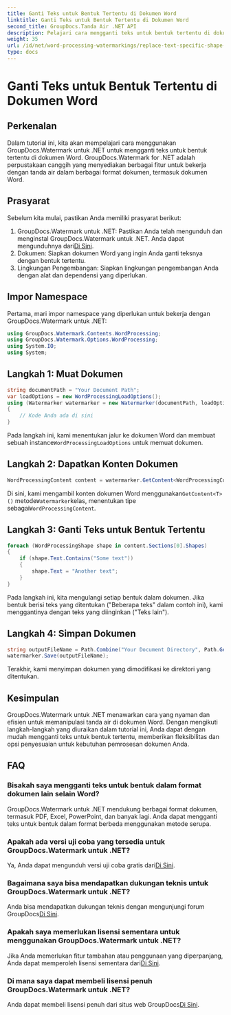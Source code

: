 ```yaml
---
title: Ganti Teks untuk Bentuk Tertentu di Dokumen Word
linktitle: Ganti Teks untuk Bentuk Tertentu di Dokumen Word
second_title: GroupDocs.Tanda Air .NET API
description: Pelajari cara mengganti teks untuk bentuk tertentu di dokumen Word menggunakan GroupDocs.Watermark untuk .NET. Ikuti tutorial langkah demi langkah kami.
weight: 35
url: /id/net/word-processing-watermarkings/replace-text-specific-shape-word-docs/
type: docs
---
```

# Ganti Teks untuk Bentuk Tertentu di Dokumen Word

## Perkenalan
Dalam tutorial ini, kita akan mempelajari cara menggunakan GroupDocs.Watermark untuk .NET untuk mengganti teks untuk bentuk tertentu di dokumen Word. GroupDocs.Watermark for .NET adalah perpustakaan canggih yang menyediakan berbagai fitur untuk bekerja dengan tanda air dalam berbagai format dokumen, termasuk dokumen Word.
## Prasyarat
Sebelum kita mulai, pastikan Anda memiliki prasyarat berikut:
1.  GroupDocs.Watermark untuk .NET: Pastikan Anda telah mengunduh dan menginstal GroupDocs.Watermark untuk .NET. Anda dapat mengunduhnya dari[Di Sini](https://releases.groupdocs.com/Watermark/net/).
2. Dokumen: Siapkan dokumen Word yang ingin Anda ganti teksnya dengan bentuk tertentu.
3. Lingkungan Pengembangan: Siapkan lingkungan pengembangan Anda dengan alat dan dependensi yang diperlukan.

## Impor Namespace
Pertama, mari impor namespace yang diperlukan untuk bekerja dengan GroupDocs.Watermark untuk .NET:
```csharp
using GroupDocs.Watermark.Contents.WordProcessing;
using GroupDocs.Watermark.Options.WordProcessing;
using System.IO;
using System;
```
## Langkah 1: Muat Dokumen
```csharp
string documentPath = "Your Document Path";
var loadOptions = new WordProcessingLoadOptions();
using (Watermarker watermarker = new Watermarker(documentPath, loadOptions))
{
    // Kode Anda ada di sini
}
```
 Pada langkah ini, kami menentukan jalur ke dokumen Word dan membuat sebuah instance`WordProcessingLoadOptions` untuk memuat dokumen.
## Langkah 2: Dapatkan Konten Dokumen
```csharp
WordProcessingContent content = watermarker.GetContent<WordProcessingContent>();
```
 Di sini, kami mengambil konten dokumen Word menggunakan`GetContent<T>()` metode`Watermarker`kelas, menentukan tipe sebagai`WordProcessingContent`.
## Langkah 3: Ganti Teks untuk Bentuk Tertentu
```csharp
foreach (WordProcessingShape shape in content.Sections[0].Shapes)
{
    if (shape.Text.Contains("Some text"))
    {
        shape.Text = "Another text";
    }
}
```
Pada langkah ini, kita mengulangi setiap bentuk dalam dokumen. Jika bentuk berisi teks yang ditentukan ("Beberapa teks" dalam contoh ini), kami menggantinya dengan teks yang diinginkan ("Teks lain").
## Langkah 4: Simpan Dokumen
```csharp
string outputFileName = Path.Combine("Your Document Directory", Path.GetFileName(documentPath));
watermarker.Save(outputFileName);
```
Terakhir, kami menyimpan dokumen yang dimodifikasi ke direktori yang ditentukan.

## Kesimpulan
GroupDocs.Watermark untuk .NET menawarkan cara yang nyaman dan efisien untuk memanipulasi tanda air di dokumen Word. Dengan mengikuti langkah-langkah yang diuraikan dalam tutorial ini, Anda dapat dengan mudah mengganti teks untuk bentuk tertentu, memberikan fleksibilitas dan opsi penyesuaian untuk kebutuhan pemrosesan dokumen Anda.
## FAQ
### Bisakah saya mengganti teks untuk bentuk dalam format dokumen lain selain Word?
GroupDocs.Watermark untuk .NET mendukung berbagai format dokumen, termasuk PDF, Excel, PowerPoint, dan banyak lagi. Anda dapat mengganti teks untuk bentuk dalam format berbeda menggunakan metode serupa.
### Apakah ada versi uji coba yang tersedia untuk GroupDocs.Watermark untuk .NET?
 Ya, Anda dapat mengunduh versi uji coba gratis dari[Di Sini](https://releases.groupdocs.com/).
### Bagaimana saya bisa mendapatkan dukungan teknis untuk GroupDocs.Watermark untuk .NET?
Anda bisa mendapatkan dukungan teknis dengan mengunjungi forum GroupDocs[Di Sini](https://forum.groupdocs.com/c/watermark/19).
### Apakah saya memerlukan lisensi sementara untuk menggunakan GroupDocs.Watermark untuk .NET?
 Jika Anda memerlukan fitur tambahan atau penggunaan yang diperpanjang, Anda dapat memperoleh lisensi sementara dari[Di Sini](https://purchase.groupdocs.com/temporary-license/).
### Di mana saya dapat membeli lisensi penuh GroupDocs.Watermark untuk .NET?
 Anda dapat membeli lisensi penuh dari situs web GroupDocs[Di Sini](https://purchase.groupdocs.com/buy).